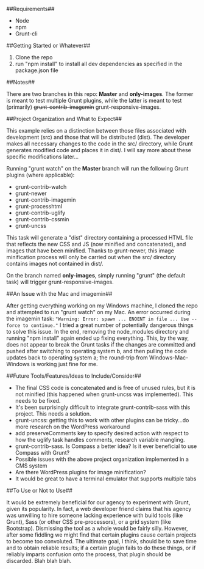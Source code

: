 ##Requirements##

* Node
* npm
* Grunt-cli

##Getting Started or Whatever##

1. Clone the repo
2. run "npm install" to install all dev dependencies as specified in the package.json file

##Notes##

There are two branches in this repo: **Master** and **only-images**. The former is meant to test multiple Grunt plugins, while the latter is meant to test (primarily) ~~grunt-contrib-imagemin~~ grunt-responsive-images.

##Project Organization and What to Expect##

This example relies on a distinction between those files associated with development (src) and those that will be distributed (dist). The developer makes all necessary changes to the code in the src/ directory, while Grunt generates modified code and places it in dist/. I will say more about these specific modifications later...

Running "grunt watch" on the **Master** branch will run the following Grunt plugins (where applicable):

* grunt-contrib-watch
* grunt-newer
* grunt-contrib-imagemin
* grunt-processhtml
* grunt-contrib-uglify
* grunt-contrib-cssmin
* grunt-uncss

This task will generate a "dist" directory containing a processed HTML file that reflects the new CSS and JS (now minified and concatenated), and images that have been minified. Thanks to grunt-newer, this image minification process will only be carried out when the src/ directory contains images not contained in dist/.

On the branch named **only-images**, simply running "grunt" (the default task) will trigger grunt-responsive-images.

##An Issue with the Mac and imagemin##

After getting everything working on my Windows machine, I cloned the repo and attempted to run "grunt watch" on my Mac. An error occurred during the imagemin task: `"Warning: Error: spawn ... ENOENT in file ... Use --force to continue."` I tried a great number of potentially dangerous things to solve this issue. In the end, removing the node_modules directory and running "npm install" again ended up fixing everything. This, by the way, does not appear to break the Grunt tasks if the changes are committed and pushed after switching to operating system b, and then pulling the code updates back to operating system a; the round-trip from Windows-Mac-Windows is working just fine for me.

##Future Tools/Features/Ideas to Include/Consider##

* The final CSS code is concatenated and is free of unused rules, but it is not minified (this happened when grunt-uncss was implemented). This needs to be fixed.
* It's been surprisingly difficult to integrate grunt-contrib-sass with this project. This needs a solution.
* grunt-uncss: getting this to work with other plugins can be tricky...do more research on the WordPress workaround
* add preserveComments key to specify desired action with respect to how the uglify task handles comments, research variable mangling.
* grunt-contrib-sass. Is Compass a better idea? Is it ever beneficial to use Compass with Grunt?
* Possible issues with the above project organization implemented in a CMS system
* Are there WordPress plugins for image minification?
* It would be great to have a terminal emulator that supports multiple tabs

##To Use or Not to Use##

It would be extremely beneficial for our agency to experiment with Grunt, given its popularity. In fact, a web developer friend claims that his agency was unwilling to hire someone lacking experience with build tools (like Grunt), Sass (or other CSS pre-processors), or a grid system (like Bootstrap). Dismissing the tool as a whole would be fairly silly. However, after some fiddling we might find that certain plugins cause certain projects to become too convoluted. The ultimate goal, I think, should be to save time and to obtain reliable results; if a certain plugin fails to do these things, or if reliably imparts confusion onto the process, that plugin should be discarded. Blah blah blah.
